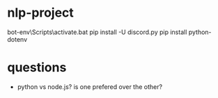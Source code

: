 # nlp-project

bot-env\Scripts\activate.bat
pip install -U discord.py
pip install python-dotenv

# questions
- python vs node.js? is one prefered over the other?